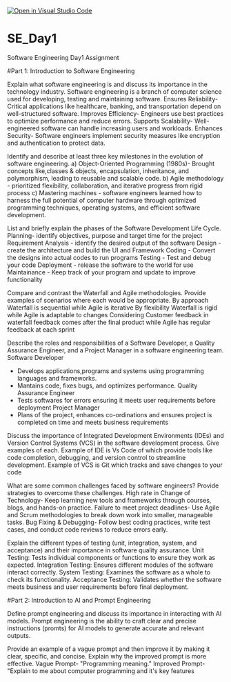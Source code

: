 [![Open in Visual Studio Code](https://classroom.github.com/assets/open-in-vscode-2e0aaae1b6195c2367325f4f02e2d04e9abb55f0b24a779b69b11b9e10269abc.svg)](https://classroom.github.com/online_ide?assignment_repo_id=18579060&assignment_repo_type=AssignmentRepo)
# SE_Day1
Software Engineering Day1 Assignment

#Part 1: Introduction to Software Engineering

Explain what software engineering is and discuss its importance in the technology industry.
Software engineering is a branch of computer science used for developing, testing and maintaining software.
Ensures Reliability- Critical applications like healthcare, banking, and transportation depend on well-structured software.
Improves Efficiency- Engineers use best practices to optimize performance and reduce errors.
Supports Scalability- Well-engineered software can handle increasing users and workloads.
Enhances Security- Software engineers implement security measures like encryption and authentication to protect data.




Identify and describe at least three key milestones in the evolution of software engineering.
a) Object-Oriented Programming (1980s)- Brought concepts like,classes & objects, encapsulation, inheritance, and polymorphism, leading to reusable and scalable code.
b) Agile methodology - prioritized flexibility, collaboration, and iterative progress from rigid process
c) Mastering machines - software engineers learned how to harness the full potential of computer hardware through optimized programming techniques, operating systems, and efficient software development.


List and briefly explain the phases of the Software Development Life Cycle.
Planning- identify objectives, purpose and target time for the project
Requirement Analysis - identify the desired output of the software
Design - create the architecture and build the UI and Framework
Coding - Convert the designs into actual codes to run programs
Testing - Test and debug your code
Deployment - release the software to the world for use
Maintainance - Keep track of your program and update to improve functionality


Compare and contrast the Waterfall and Agile methodologies. Provide examples of scenarios where each would be appropriate.
By approach Waterfall is sequential while Agile is iterative
By flexibility Waterfall is rigid while Agile is adaptable to changes
Considering Customer feedback in waterfall feedback comes after the final product while Agile has regular feedback at each sprint


Describe the roles and responsibilities of a Software Developer, a Quality Assurance Engineer, and a Project Manager in a software engineering team.
Software Developer 
- Develops applications,programs and systems using programming languages and frameworks.
- Mantains code, fixes bugs, and optimizes performance.
Quality Assurance Engineer
- Tests softwares for errors ensuring it meets user requirements before deployment
Project Manager
- Plans of the project, enhances co-ordinations and ensures project is completed on time and meets business requirements
  

Discuss the importance of Integrated Development Environments (IDEs) and Version Control Systems (VCS) in the software development process. Give examples of each.
Example of IDE is Vs Code of which provide tools like code completion, debugging, and version control to streamline development.
Example of VCS is Git which tracks and save changes to your code


What are some common challenges faced by software engineers? Provide strategies to overcome these challenges.
High rate in Change of Technology- Keep learning new tools and frameworks through courses, blogs, and hands-on practice.
Failure to meet project deadlines- Use Agile and Scrum methodologies to break down work into smaller, manageable tasks.
Bug Fixing & Debugging- Follow best coding practices, write test cases, and conduct code reviews to reduce errors early.


Explain the different types of testing (unit, integration, system, and acceptance) and their importance in software quality assurance.
Unit Testing: Tests individual components or functions to ensure they work as expected.
Integration Testing: Ensures different modules of the software interact correctly.
System Testing: Examines the software as a whole to check its functionality.
Acceptance Testing: Validates whether the software meets business and user requirements before final deployment.



#Part 2: Introduction to AI and Prompt Engineering


Define prompt engineering and discuss its importance in interacting with AI models.
Prompt engineering is the ability to  craft clear and precise instructions (promts) for AI models to generate accurate and relevant outputs.


Provide an example of a vague prompt and then improve it by making it clear, specific, and concise. Explain why the improved prompt is more effective.
Vague Prompt- "Programming meaning."
Improved Prompt- "Explain to me about computer programming and it's key features
